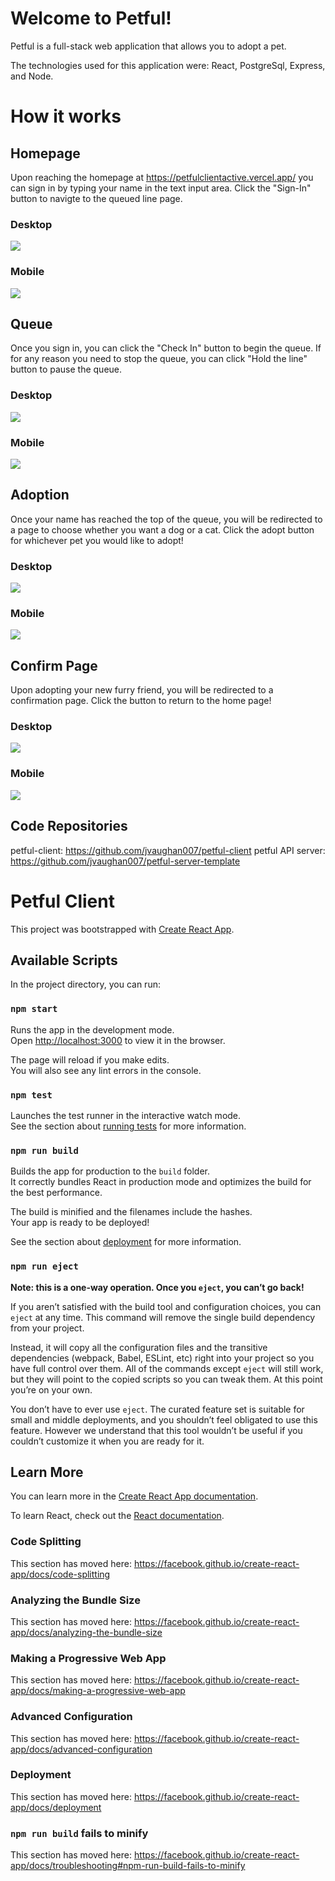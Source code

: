 # Welcome to Petful!

Petful is a full-stack web application that allows you to adopt a pet. 

The technologies used for this application were: React, PostgreSql, Express, and Node.

# How it works

## Homepage
Upon reaching the homepage at https://petfulclientactive.vercel.app/ you can sign in by typing your name in the text input area. Click the "Sign-In" button to navigte to the
queued line page. 

### Desktop
<img src='screenshots\signIn_desktop.png'/>

### Mobile
<img src='screenshots\signIn_mobile.png'/>

## Queue
Once you sign in, you can click the "Check In" button to begin the queue. If for any reason you need to stop the
queue, you can click "Hold the line" button to pause the queue.
 
### Desktop
<img src='screenshots\queue_desktop.png'/>

### Mobile
<img src='screenshots\queue_mobile.png'/>
 
## Adoption
Once your name has reached the top of the queue, you will be redirected to a page to choose whether you want a dog or a cat. Click the adopt button for whichever pet you would like to adopt! 

### Desktop
<img src='screenshots\adoption_desktop.png'/>

### Mobile
<img src='screenshots\adoption_mobile.png'/>

## Confirm Page
Upon adopting your new furry friend, you will be redirected to a confirmation page. Click the button to return to the home page!

### Desktop
<img src='screenshots\confirm_desktop.png'/>

### Mobile
<img src='screenshots\confrm_mobile.png'/>



## Code Repositories

petful-client: https://github.com/jvaughan007/petful-client
petful API server: https://github.com/jvaughan007/petful-server-template






# Petful Client

This project was bootstrapped with [Create React App](https://github.com/facebook/create-react-app).

## Available Scripts

In the project directory, you can run:

### `npm start`

Runs the app in the development mode.<br />
Open [http://localhost:3000](http://localhost:3000) to view it in the browser.

The page will reload if you make edits.<br />
You will also see any lint errors in the console.

### `npm test`

Launches the test runner in the interactive watch mode.<br />
See the section about [running tests](https://facebook.github.io/create-react-app/docs/running-tests) for more information.

### `npm run build`

Builds the app for production to the `build` folder.<br />
It correctly bundles React in production mode and optimizes the build for the best performance.

The build is minified and the filenames include the hashes.<br />
Your app is ready to be deployed!

See the section about [deployment](https://facebook.github.io/create-react-app/docs/deployment) for more information.

### `npm run eject`

**Note: this is a one-way operation. Once you `eject`, you can’t go back!**

If you aren’t satisfied with the build tool and configuration choices, you can `eject` at any time. This command will remove the single build dependency from your project.

Instead, it will copy all the configuration files and the transitive dependencies (webpack, Babel, ESLint, etc) right into your project so you have full control over them. All of the commands except `eject` will still work, but they will point to the copied scripts so you can tweak them. At this point you’re on your own.

You don’t have to ever use `eject`. The curated feature set is suitable for small and middle deployments, and you shouldn’t feel obligated to use this feature. However we understand that this tool wouldn’t be useful if you couldn’t customize it when you are ready for it.

## Learn More

You can learn more in the [Create React App documentation](https://facebook.github.io/create-react-app/docs/getting-started).

To learn React, check out the [React documentation](https://reactjs.org/).

### Code Splitting

This section has moved here: https://facebook.github.io/create-react-app/docs/code-splitting

### Analyzing the Bundle Size

This section has moved here: https://facebook.github.io/create-react-app/docs/analyzing-the-bundle-size

### Making a Progressive Web App

This section has moved here: https://facebook.github.io/create-react-app/docs/making-a-progressive-web-app

### Advanced Configuration

This section has moved here: https://facebook.github.io/create-react-app/docs/advanced-configuration

### Deployment

This section has moved here: https://facebook.github.io/create-react-app/docs/deployment

### `npm run build` fails to minify

This section has moved here: https://facebook.github.io/create-react-app/docs/troubleshooting#npm-run-build-fails-to-minify
